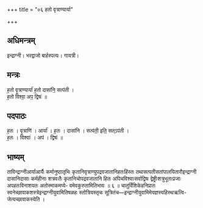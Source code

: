 +++
title = "०६ हतो वृत्राण्यार्या"

+++
## अधिमन्त्रम्
इन्द्राग्नी। भरद्वाजो बार्हस्पत्यः। गायत्री।

## मन्त्रः
ह॒तो वृ॒त्राण्यार्या॑ ह॒तो दासा॑नि॒ सत्प॑ती ।  
ह॒तो विश्वा॒ अप॒ द्विषः॑ ॥

## पदपाठः
ह॒तः । वृ॒त्राणि॑ । आर्या॑ । ह॒तः । दासा॑नि । सत्प॑ती॒ इति॒ सत्ऽप॑ती ।  
ह॒तः । विश्वाः॑ । अप॑ । द्विषः॑ ॥

## भाष्यम्
ताविन्द्राग्नीआर्याआर्यैः कर्मानुष्ठातृभिः कृतानिवृत्राण्युपद्रवजातानिहतःहिंस्तः तथासत्पतीसतांपालयितारौइन्द्राग्नी दासानिदासाः कर्महीनाः शत्रवःतैः कृतानिचोपद्रवजातानि हितः अपिचविश्वाःसर्वाद्विषः द्वेष्ट्रीःशत्रुभूताःप्रजाः अपहतःविनाशयतः अतोस्माकमप्ये- वमेवकुरुतामितिभावः ॥ ६ ॥ चातुर्विंशिकेहनिप्रातः स्वनेच्छावाकशस्त्रेइन्द्राग्नीयुवामितिषळहः स्तोत्रियस्तृचः सूत्रितंच—इन्द्राग्नीयुवामिमेयज्ञस्यहिस्थऋत्वि- जेत्यच्छावाकस्येति ।